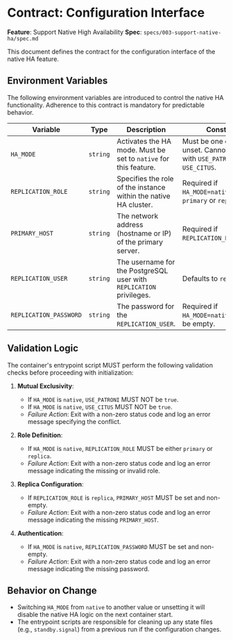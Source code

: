 # Contract: Configuration Interface

**Feature**: Support Native High Availability
**Spec**: `specs/003-support-native-ha/spec.md`

This document defines the contract for the configuration interface of the native HA feature.

## Environment Variables

The following environment variables are introduced to control the native HA functionality. Adherence to this contract is mandatory for predictable behavior.

| Variable | Type | Description | Constraints |
|---|---|---|---|
| `HA_MODE` | `string` | Activates the HA mode. Must be set to `native` for this feature. | Must be one of `native` or unset. Cannot be used with `USE_PATRONI` or `USE_CITUS`. |
| `REPLICATION_ROLE` | `string` | Specifies the role of the instance within the native HA cluster. | Required if `HA_MODE=native`. Must be `primary` or `replica`. |
| `PRIMARY_HOST` | `string` | The network address (hostname or IP) of the primary server. | Required if `REPLICATION_ROLE=replica`. |
| `REPLICATION_USER` | `string` | The username for the PostgreSQL user with `REPLICATION` privileges. | Defaults to `replicator`. |
| `REPLICATION_PASSWORD` | `string` | The password for the `REPLICATION_USER`. | Required if `HA_MODE=native`. Must not be empty. |

## Validation Logic

The container's entrypoint script MUST perform the following validation checks before proceeding with initialization:

1.  **Mutual Exclusivity**:
    - If `HA_MODE` is `native`, `USE_PATRONI` MUST NOT be `true`.
    - If `HA_MODE` is `native`, `USE_CITUS` MUST NOT be `true`.
    - *Failure Action*: Exit with a non-zero status code and log an error message specifying the conflict.

2.  **Role Definition**:
    - If `HA_MODE` is `native`, `REPLICATION_ROLE` MUST be either `primary` or `replica`.
    - *Failure Action*: Exit with a non-zero status code and log an error message indicating the missing or invalid role.

3.  **Replica Configuration**:
    - If `REPLICATION_ROLE` is `replica`, `PRIMARY_HOST` MUST be set and non-empty.
    - *Failure Action*: Exit with a non-zero status code and log an error message indicating the missing `PRIMARY_HOST`.

4.  **Authentication**:
    - If `HA_MODE` is `native`, `REPLICATION_PASSWORD` MUST be set and non-empty.
    - *Failure Action*: Exit with a non-zero status code and log an error message indicating the missing password.

## Behavior on Change

- Switching `HA_MODE` from `native` to another value or unsetting it will disable the native HA logic on the next container start.
- The entrypoint scripts are responsible for cleaning up any state files (e.g., `standby.signal`) from a previous run if the configuration changes.
